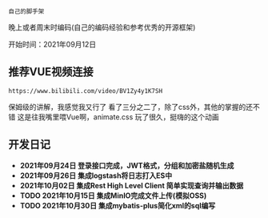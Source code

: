 ``自己的脚手架``

晚上或者周末时编码(自己的编码经验和参考优秀的开源框架)

开始时间：2021年09月12日

## 推荐VUE视频连接
``https://www.bilibili.com/video/BV1Zy4y1K7SH``

保姆级的讲解，我感觉我又行了
看了三分之二了，除了css外，其他的掌握的还不错
这是往我嘴里喂Vue啊，animate.css 玩了很久，挺嗨的这个动画

## 开发日记

- **2021年09月24日 登录接口完成，JWT格式，分组和加密盐随机生成**
- **2021年09月26日 集成logstash将日志打入ES中**
- **2021年10月02日 集成Rest High Level Client 简单实现查询并输出数据**
- **TODO 2021年10月15日 集成MinIO完成文件上传(模拟OSS)**
- **TODO 2021年10月30日 集成mybatis-plus简化xml的sql编写**